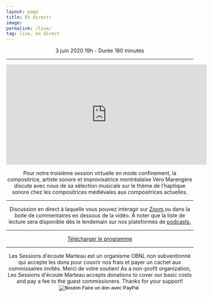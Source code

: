 ```yaml
---
layout: page
title: En direct! 
image: 
permalink: /live/
tag: live, en direct
---
```

<center>
3 juin 2020 19h - Durée 180 minutes
<center>
<hr>
  <center>
  <iframe
    src="https://player.twitch.tv/?channel=[HERE]&parent=streamernews.example.com&muted=false"
    height="270"
    width="540"
    frameborder="0"
    scrolling="no"
    playsinline="true"
    muted="false"
    getVolume="1.0"
    allowfullscreen="true">
</iframe>
<center>


<div class="fb-comments" data-href="https://sessionsmarteau.com/live/" data-numposts="10" data-width=""></div>

<div id="fb-root"></div>
<script async defer crossorigin="anonymous" src="https://connect.facebook.net/fr_CA/sdk.js#xfbml=1&version=v7.0&appId=238569848365&autoLogAppEvents=1"></script>




Pour notre troisième session virtuelle en mode confinement, la compositrice, artiste sonore et improvisatrice montréalaise Véro Marengère discute avec nous de sa sélection musicale sur le thème de l’haptique sonore chez les compositrices médiévales aux compositrices actuelles.
<hr>

Discussion en direct à laquelle vous pouvez interagir sur <a href="https://sessionsmarteau.com/session-virtuelle"> Zoom </a> ou dans la boite de commentaires en dessous de la vidéo.
À noter que la liste de lecture sera disponible dès le lendemain sur nos plateformes de <a href="https://sessionsmarteau.com/musique/#podcasts"> podcasts.</a> 

<hr>

<a href="https://sessionsmarteau.com/uploads/session-006/program/Sessions-Marteau-006-Programme.pdf" download>Télécharger le programme</a>







<hr>
<h8>
Les Sessions d'écoute Marteau est un organisme OBNL non subventionné qui accepte les dons pour couvrir nos frais et payer un cachet aux commissaires invités. Merci de votre soutien! As a non-profit organization, Les Sessions d'écoute Marteau accepts donations to cover our basic costs and pay a fee to the guest commissioners. Thanks for your support! 
</h8>

<form action="https://www.paypal.com/cgi-bin/webscr" method="post" target="_top">
<input type="hidden" name="cmd" value="_s-xclick" />
<input type="hidden" name="hosted_button_id" value="ZMNY6HYBJTQLL" />
<input type="image" src="https://www.paypalobjects.com/fr_CA/i/btn/btn_donate_SM.gif" border="0" name="submit" title="Aider un organisme OBNL non subventionné!" alt="Bouton Faire un don avec PayPal" />
<img alt="" border="0" src="https://www.paypal.com/fr_CA/i/scr/pixel.gif" width="1" height="1" />
</form>
